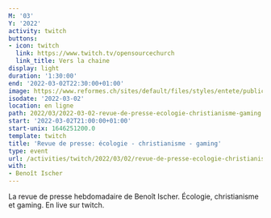 ```yaml
---
M: '03'
Y: '2022'
activity: twitch
buttons:
- icon: twitch
  link: https://www.twitch.tv/opensourcechurch
  link_title: Vers la chaine
display: light
duration: '1:30:00'
end: '2022-03-02T22:30:00+01:00'
image: https://www.reformes.ch/sites/default/files/styles/entete/public/data/images/comm/257/Beno%C3%AEt%20Ischer.jpg
isodate: '2022-03-02'
location: en ligne
path: 2022/03/2022-03-02-revue-de-presse-ecologie-christianisme-gaming.md
start: '2022-03-02T21:00:00+01:00'
start-unix: 1646251200.0
template: twitch
title: 'Revue de presse: écologie - christianisme - gaming'
type: event
url: /activities/twitch/2022/03/02/revue-de-presse-ecologie-christianisme-gaming
with:
- Benoît Ischer
---
```

La revue de presse hebdomadaire de Benoît Ischer. Écologie, christianisme et gaming. En live sur twitch.
